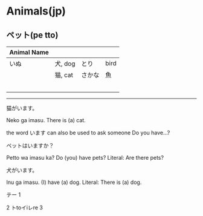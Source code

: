 # Animals\(jp\)

## ペット(pe tto)

| Animal Name |         |        |      |
| ----------- | ------- | ------ | ---- |
| いぬ        | 犬, dog | とり   | bird |
|             | 猫, cat | さかな | 魚   |
|             |         |        |      |
|             |         |        |      |
|             |         |        |      |
|             |         |        |      |
|             |         |        |      |



----

猫がいます。

Neko ga imasu.
There is (a) cat.

the word います can also be used to ask someone Do you have…? 

ペットはいますか？

Petto wa imasu ka?
Do (you) have pets?
Literal: Are there pets?

犬がいます。

Inu ga imasu.
(I) have (a) dog.
Literal: There is (a) dog.

テー
1

2
トtoイiレre
3